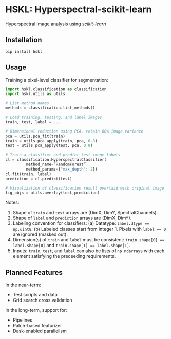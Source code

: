 # HSKL: Hyperspectral-scikit-learn

Hyperspectral image analysis using *scikit-learn*

## Installation

`pip install hskl`

## Usage

Training a pixel-level classifier for segmentation:

```python
import hskl.classification as classification
import hskl.utils as utils

# List method names
methods = classification.list_methods()

# Load training, testing, and label images
train, test, label = ...

# Dimensional reduction using PCA, retain 80% image variance
pca = utils.pca_fit(train)
train = utils.pca_apply(train, pca, 0.8)
test = utils.pca_apply(test, pca, 0.8)

# Train a classifier and predict test image labels
cl = classification.HyperspectralClassifier(
         method_name=”RandomForest”
         method_params={"max_depth": 2})
cl.fit(train, label)
prediction = cl.predict(test)

# Visualization of classification result overlaid with original image
fig_objs = utils.overlay(test,prediction)

```
Notes:
1. Shape of `train` and `test` arrays are (DimX, DimY, SpectralChannels).
2. Shape of `label` and `prediction` arrays are (DimX, DimY).
3. Labeling convention for classifiers:
         (a) Datatype: `label.dtype == np.uint8`.
         (b) Labeled classes start from integer 1. Pixels with `label == 0` are ignored (masked out).
5. Dimension(s) of `train` and `label` must be consistent: `train.shape[0] == label.shape[0]` and `train.shape[1] == label.shape[1]`.
6. Inputs: `train`, `test`, and `label` can also be lists of `np.ndarray`s with each element satisfying the preceeding requirements.

## Planned Features

In the near-term:
* Test scripts and data
* Grid search cross validation

In the long-term, support for:
* Pipelines
* Patch-based featurizer
* Dask-enabled parallelism
